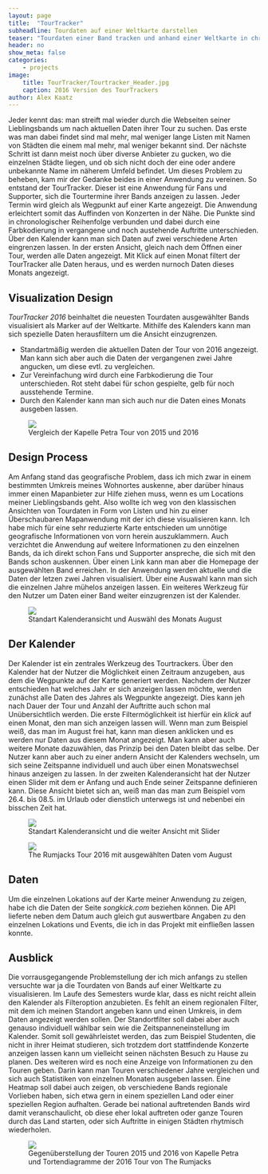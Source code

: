 ```yaml
---
layout: page
title:  "TourTracker"
subheadline: Tourdaten auf einer Weltkarte darstellen
teaser: "Tourdaten einer Band tracken und anhand einer Weltkarte in chronologischer Reihenfolge darstellen."
header: no
show_meta: false
categories:
    - projects
image:
    title: TourTracker/Tourtracker_Header.jpg
    caption: 2016 Version des TourTrackers
author: Alex Kaatz
---
```


Jeder kennt das: man streift mal wieder durch die Webseiten seiner Lieblingsbands um nach aktuellen Daten ihrer Tour zu suchen. Das erste was man dabei findet sind mal mehr, mal weniger lange Listen mit Namen von Städten die einem mal mehr, mal weniger bekannt sind. Der nächste Schritt ist dann meist noch über diverse Anbieter zu gucken, wo die einzelnen Städte liegen, und ob sich nicht doch der eine oder andere unbekannte Name im näherem Umfeld befindet. Um dieses Problem zu beheben, kam mir der Gedanke beides in einer Anwendung zu vereinen. So entstand der TourTracker. Dieser ist eine Anwendung für Fans und Supporter, sich die Tourtermine ihrer Bands anzeigen zu lassen. Jeder Termin wird gleich als Wegpunkt auf einer Karte angezeigt. Die Anwendung erleichtert somit das Auffinden von Konzerten in der Nähe. Die Punkte sind in chronologischer Reihenfolge verbunden und dabei durch eine Farbkodierung in vergangene und noch austehende Auftritte unterschieden. Über den Kalender kann man sich Daten auf zwei verschiedene Arten eingrenzen lassen. In der ersten Ansicht, gleich nach dem Öffnen einer Tour, werden alle Daten angezeigt. Mit Klick auf einen Monat filtert der TourTracker alle Daten heraus, und es werden nurnoch Daten dieses Monats angezeigt.

## Visualization Design

*TourTracker 2016* beinhaltet die neuesten Tourdaten ausgewählter Bands visualisiert als Marker auf der Weltkarte. Mithilfe des Kalenders kann man sich spezielle Daten herausfiltern um die Ansicht einzugrenzen.

* Standartmäßig werden die aktuellen Daten der Tour von 2016 angezeigt. Man kann sich aber auch die Daten der vergangenen zwei Jahre angucken, um diese evtl. zu vergleichen.
* Zur Vereinfachung wird durch eine Farbkodierung die Tour unterschieden. Rot steht dabei für schon gespielte, gelb für noch ausstehende Termine.
* Durch den Kalender kann man sich auch nur die Daten eines Monats ausgeben lassen.


<figure>
  <img src="{{ site.urlimg }}/TourTracker/Tourtracker_VergleichKapellePetra.jpg" />
  <figcaption >Vergleich der Kapelle Petra Tour von 2015 und 2016</figcaption>
</figure>

## Design Process

Am Anfang stand das geografische Problem, dass ich mich zwar in einem bestimmten Umkreis meines Wohnortes auskenne, aber darüber hinaus immer einen Mapanbieter zur Hilfe ziehen muss, wenn es um Locations meiner Lieblingsbands geht. Also wollte ich weg von den klassischen Ansichten von Tourdaten in Form von Listen und hin zu einer Überschaubaren Mapanwendung mit der ich diese visualisieren kann. Ich habe mich für eine sehr reduzierte Karte entschieden um unnötige geografische Informationen von vorn herein auszuklammern. Auch verzichtet die Anwendung auf weitere Informationen zu den einzelnen Bands, da ich direkt schon Fans und Supporter anspreche, die sich mit den Bands schon auskennen. Über einen Link kann man aber die Homepage der ausgewählten Band erreichen. In der Anwendung werden aktuelle und die Daten der letzen zwei Jahren visualisiert. Über eine Auswahl kann man sich die einzelnen Jahre mühelos anzeigen lassen. Ein weiteres Werkzeug für den Nutzer um Daten einer Band weiter einzugrenzen ist der Kalender.

<figure>
  <img src="{{ site.urlimg }}/TourTracker/Tourtracker_Kalender.jpg" />
  <figcaption >Standart Kalenderansicht und Auswähl des Monats August</figcaption>
</figure>

## Der Kalender

Der Kalender ist ein zentrales Werkzeug des Tourtrackers. Über den Kalender hat der Nutzer die Möglichkeit einen Zeitraum anzugeben, aus dem die Wegpunkte auf der Karte generiert werden. Nachdem der Nutzer entschieden hat welches Jahr er sich anzeigen lassen möchte, werden zunächst alle Daten des Jahres als Wegpunkte angezeigt. Dies kann jeh nach Dauer der Tour und Anzahl der Auftritte auch schon mal Unübersichtlich werden. Die erste Filtermöglichkeit ist hierfür ein *klick* auf einen Monat, den man sich anzeigen lassen will. Wenn man zum Beispiel weiß, das man im August frei hat, kann man diesen anklicken und es werden nur Daten aus diesem Monat angezeigt. Man kann aber auch weitere Monate dazuwählen, das Prinzip bei den Daten bleibt das selbe.
Der Nutzer kann aber auch zu einer andern Ansicht der Kalenders wechseln, um sich seine Zeitspanne individuell und auch über einen Monatswechsel hinaus anzeigen zu lassen. In der zweiten Kalenderansicht hat der Nutzer einen Slider mit dem er Anfang und auch Ende seiner Zeitspanne definieren kann. Diese Ansicht bietet sich an, weiß man das man zum Beispiel vom 26.4. bis 08.5. im Urlaub oder dienstlich unterwegs ist und nebenbei ein bisschen Zeit hat.

<figure>
  <img src="{{ site.urlimg }}/TourTracker/Tourtracker_Kalender_02.jpg" />
  <figcaption >Standart Kalenderansicht und die weiter Ansicht mit Slider</figcaption>
</figure>

<figure>
  <img src="{{ site.urlimg }}/TourTracker/Tourtracker_RumjacksAugust.jpg" />
  <figcaption >The Rumjacks Tour 2016 mit ausgewählten Daten vom August</figcaption>
</figure>


## Daten

Um die einzelnen Lokations auf der Karte meiner Anwendung zu zeigen, habe ich die Daten der Seite *songkick.com* beziehen können. Die API lieferte neben dem Datum auch gleich gut auswertbare Angaben zu den einzelnen Lokations und Events, die ich in das Projekt mit einfließen lassen konnte.


## Ausblick

Die vorrausgegangende Problemstellung der ich mich anfangs zu stellen versuchte war ja die Tourdaten von Bands auf einer Weltkarte zu visualisieren. Im Laufe des Semesters wurde klar, dass es nicht reicht allein den Kalender als Filteroption anzubieten. Es fehlt an einem regionalen Filter, mit dem ich meinen Standort angeben kann und einen Umkreis, in dem Daten angezeigt werden sollen. Der Standortfilter soll dabei aber auch genauso individuell wählbar sein wie die Zeitspanneneinstellung im Kalender. Somit soll gewährleistet werden, das zum Beispiel Studenten, die nicht in ihrer Heimat studieren, sich trotzdem dort stattfindende Konzerte anzeigen lassen kann um vielleicht seinen nächsten Besuch zu Hause zu planen.
Des weiteren wird es noch eine Anzeige von Informationen zu den Touren geben. Darin kann man Touren verschiedener Jahre vergleichen und sich auch Statistiken von einzelnen Monaten ausgeben lassen. Eine Heatmap soll dabei auch zeigen, ob verschiedene Bands regionale Vorlieben haben, sich etwa gern in einem speziellen Land oder einer speziellen Region aufhalten. Gerade bei national auftretenden Bands wird damit veranschaulicht, ob diese eher lokal auftreten oder ganze Touren durch das Land starten, oder sich Auftritte in einigen Städten rhytmisch wiederholen.

<figure>
  <img src="{{ site.urlimg }}/TourTracker/Tourtracker_Statistiken.jpg" />
  <figcaption >Gegenüberstellung der Touren 2015 und 2016 von Kapelle Petra und Tortendiagramme der 2016 Tour von The Rumjacks</figcaption>
</figure>
